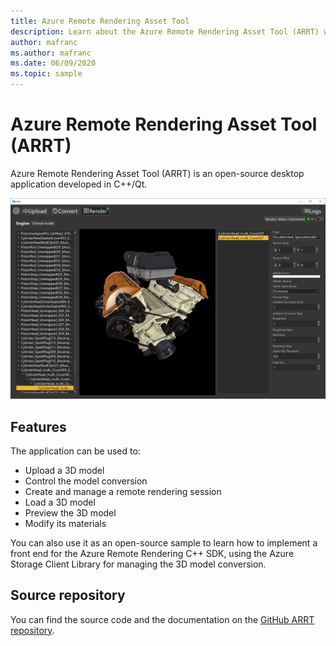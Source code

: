 ```yaml
---
title: Azure Remote Rendering Asset Tool
description: Learn about the Azure Remote Rendering Asset Tool (ARRT) which is an open-source desktop application developed in C++/Qt.
author: mafranc
ms.author: mafranc
ms.date: 06/09/2020
ms.topic: sample
---
```


# Azure Remote Rendering Asset Tool (ARRT)

Azure Remote Rendering Asset Tool (ARRT) is an open-source desktop application developed in C++/Qt.

![ARRT](./media/azure-remote-rendering-asset-tool.png "ARRT screenshot")

## Features

The application can be used to:

* Upload a 3D model
* Control the model conversion
* Create and manage a remote rendering session
* Load a 3D model
* Preview the 3D model
* Modify its materials

You can also use it as an open-source sample to learn how to implement a front end for the Azure Remote Rendering C++ SDK, using the Azure Storage Client Library for managing the 3D model conversion.

## Source repository

You can find the source code and the documentation on the [GitHub ARRT repository](https://github.com/Azure/azure-remote-rendering-asset-tool).
